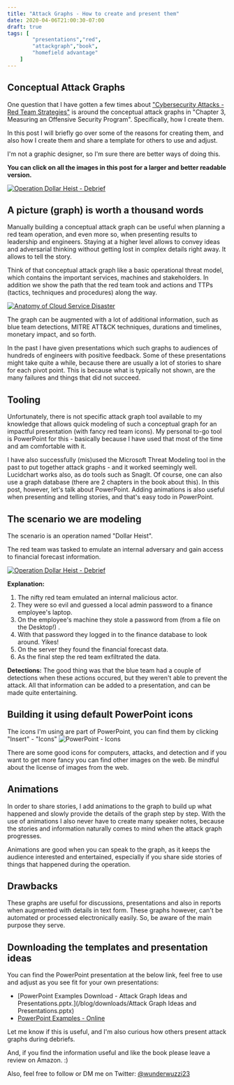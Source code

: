 ```yaml
---
title: "Attack Graphs - How to create and present them"
date: 2020-04-06T21:00:30-07:00
draft: true
tags: [
        "presentations","red",
        "attackgraph","book",
        "homefield advantage"
    ]
---
```


## Conceptual Attack Graphs

One question that I have gotten a few times about  ["Cybersecurity Attacks - Red Team Strategies"](https://www.amazon.com/Cybersecurity-Attacks-Strategies-practical-penetration-ebook/dp/B0822G9PTM) is around the conceptual attack graphs in "Chapter 3, Measuring an Offensive Security Program". Specifically, how I create them.

In this post I will briefly go over some of the reasons for creating them, and also how I create them and share a template for others to use and adjust. 

I'm not a graphic designer, so I'm sure there are better ways of doing this. 

**You can click on all the images in this post for a larger and better readable version.**

[![Operation Dollar Heist - Debrief](/blog/downloads/attackgraphanimation.gif)](/blog/downloads/attackgraphanimation.gif)

## A picture (graph) is worth a thousand words

Manually building a conceptual attack graph can be useful when planning a red team operation, and even more so, when presenting results to leadership and engineers. Staying at a higher level allows to convey ideas and adversarial thinking without getting lost in complex details right away. It allows to tell the story.

Think of that conceptual attack graph like a basic operational threat model, which contains the important services, machines and stakeholders. In addition we show the path that the red team took and actions and TTPs (tactics, techniques and procedures) along the way. 

[![Anatomy of Cloud Service Disaster](/blog/images/attackgraph1.png)](/blog/images/attackgraph1.png)

The graph can be augmented with a lot of additional information, such as blue team detections, MITRE ATT&CK techniques, durations and timelines, monetary impact, and so forth.

In the past I have given presentations which such graphs to audiences of hundreds of engineers with positive feedback. Some of these presentations might take quite a while, because there are usually a lot of stories to share for each pivot point. This is because what is typically not shown, are the many failures and things that did not succeed.

## Tooling

Unfortunately, there is not specific attack graph tool available to my knowledge that allows quick modeling of such a conceptual graph for an impactful presentation (with fancy red team icons). My personal to-go tool is PowerPoint for this - basically because I have used that most of the time and am comfortable with it. 

I have also successfully (mis)used the Microsoft Threat Modeling tool in the past to put together attack graphs - and it worked seemingly well. Lucidchart works also, as do tools such as SnagIt. Of course, one can also use a graph database (there are 2 chapters in the book about this). In this post, however, let's talk about PowerPoint. Adding animations is also useful when presenting and telling stories, and that's easy todo in PowerPoint. 

## The scenario we are modeling

The scenario is an operation named "Dollar Heist". 

The red team was tasked to emulate an internal adversary and gain access to financial forecast information.

[![Operation Dollar Heist - Debrief](/blog/images/dollarheistgraph.png)](/blog/images/dollarheistgraph.png)

**Explanation:**

1. The nifty red team emulated an internal malicious actor.
2. They were so evil and guessed a local admin password to a finance employee's laptop. 
3. On the employee's machine they stole a password from (from a file on the Desktop!) .
4. With that password they logged in to the finance database to look around. Yikes!  
5. On the server they found the financial forecast data. 
6. As the final step the red team exfiltrated the data. 

**Detections:** The good thing was that the blue team had a couple of detections when these actions occured, but they weren't able to prevent the attack. All that information can be added to a presentation, and can be made quite entertaining.

## Building it using default PowerPoint icons

The icons I'm using are part of PowerPoint, you can find them by clicking "Insert" - "Icons"
![PowerPoint - Icons](/blog/images/icons.png)

There are some good icons for computers, attacks, and detection and if you want to get more fancy you can find other images on the web. Be mindful about the license of images from the web.

## Animations

In order to share stories, I add animations to the graph to build up what happened and slowly provide the details of the graph step by step. With the use of animations I also never have to create many speaker notes, because the stories and information naturally comes to mind when the attack graph progresses. 

Animations are good when you can speak to the graph, as it keeps the audience interested and entertained, especially if you share side stories of things that happened during the operation.

## Drawbacks

These graphs are useful for discussions, presentations and also in reports when augmented with details in text form. These graphs however, can't be automated or processed electronically easily. So, be aware of the main purpose they serve.

## Downloading the templates and presentation ideas

You can find the PowerPoint presentation at the below link, feel free to use and adjust as you see fit for your own presentations: 

- [PowerPoint Examples Download - Attack Graph Ideas and Presentations.pptx.](/blog/downloads/Attack Graph Ideas and Presentations.pptx)
- [PowerPoint Examples - Online](https://1drv.ms/p/s!AiSLjmP7QphXhaoSNOxA0gUBqRSRVw)

Let me know if this is useful, and I'm also curious how others present attack graphs during debriefs. 

And, if you find the information useful and like the book please leave a review on Amazon. :)

Also, feel free to follow or DM me on Twitter: [@wunderwuzzi23](https://twitter.com/wunderwuzzi23)